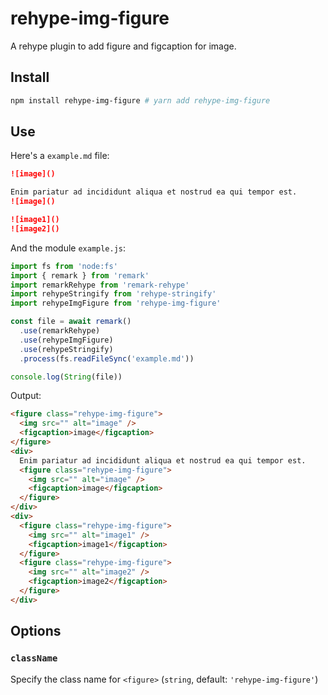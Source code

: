 # rehype-img-figure

A rehype plugin to add figure and figcaption for image.

## Install

```bash
npm install rehype-img-figure # yarn add rehype-img-figure
```

## Use

Here's a `example.md` file:

```markdown
![image]()

Enim pariatur ad incididunt aliqua et nostrud ea qui tempor est.
![image]()

![image1]()
![image2]()
```

And the module `example.js`:

```js
import fs from 'node:fs'
import { remark } from 'remark'
import remarkRehype from 'remark-rehype'
import rehypeStringify from 'rehype-stringify'
import rehypeImgFigure from 'rehype-img-figure'

const file = await remark()
  .use(remarkRehype)
  .use(rehypeImgFigure)
  .use(rehypeStringify)
  .process(fs.readFileSync('example.md'))

console.log(String(file))
```

Output:

```html
<figure class="rehype-img-figure">
  <img src="" alt="image" />
  <figcaption>image</figcaption>
</figure>
<div>
  Enim pariatur ad incididunt aliqua et nostrud ea qui tempor est.
  <figure class="rehype-img-figure">
    <img src="" alt="image" />
    <figcaption>image</figcaption>
  </figure>
</div>
<div>
  <figure class="rehype-img-figure">
    <img src="" alt="image1" />
    <figcaption>image1</figcaption>
  </figure>
  <figure class="rehype-img-figure">
    <img src="" alt="image2" />
    <figcaption>image2</figcaption>
  </figure>
</div>
```

## Options

### `className`

Specify the class name for `<figure>` (`string`, default: `'rehype-img-figure'`)